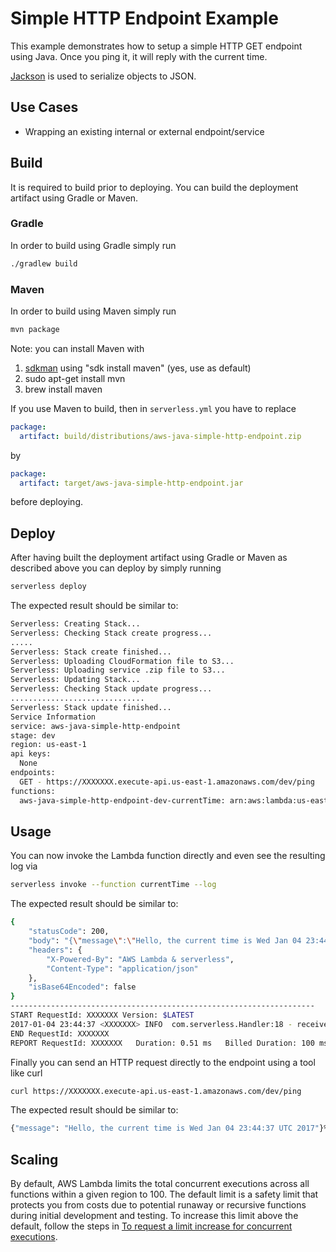 # Simple HTTP Endpoint Example

This example demonstrates how to setup a simple HTTP GET endpoint using Java. Once you ping it, it will reply with the current time.

[Jackson](https://github.com/FasterXML/jackson) is used to serialize objects to JSON.

## Use Cases

- Wrapping an existing internal or external endpoint/service

## Build

It is required to build prior to deploying. You can build the deployment artifact using Gradle or Maven.

### Gradle

In order to build using Gradle simply run

```bash
./gradlew build
```

### Maven

In order to build using Maven simply run

```bash
mvn package
```

Note: you can install Maven with
1. [sdkman](http://sdkman.io/) using "sdk install maven" (yes, use as default)
2. sudo apt-get install mvn
3. brew install maven

If you use Maven to build, then in `serverless.yml` you have to replace

```yaml
package:
  artifact: build/distributions/aws-java-simple-http-endpoint.zip
```
by
```yaml
package:
  artifact: target/aws-java-simple-http-endpoint.jar
```
before deploying.

## Deploy

After having built the deployment artifact using Gradle or Maven as described above you can deploy by simply running

```bash
serverless deploy
```

The expected result should be similar to:

```bash
Serverless: Creating Stack...
Serverless: Checking Stack create progress...
.....
Serverless: Stack create finished...
Serverless: Uploading CloudFormation file to S3...
Serverless: Uploading service .zip file to S3...
Serverless: Updating Stack...
Serverless: Checking Stack update progress...
..............................
Serverless: Stack update finished...
Service Information
service: aws-java-simple-http-endpoint
stage: dev
region: us-east-1
api keys:
  None
endpoints:
  GET - https://XXXXXXX.execute-api.us-east-1.amazonaws.com/dev/ping
functions:
  aws-java-simple-http-endpoint-dev-currentTime: arn:aws:lambda:us-east-1:XXXXXXX:function:aws-java-simple-http-endpoint-dev-currentTime

```

## Usage

You can now invoke the Lambda function directly and even see the resulting log via

```bash
serverless invoke --function currentTime --log
```

The expected result should be similar to:

```bash
{
    "statusCode": 200,
    "body": "{\"message\":\"Hello, the current time is Wed Jan 04 23:44:37 UTC 2017\"}",
    "headers": {
        "X-Powered-By": "AWS Lambda & serverless",
        "Content-Type": "application/json"
    },
    "isBase64Encoded": false
}
--------------------------------------------------------------------
START RequestId: XXXXXXX Version: $LATEST
2017-01-04 23:44:37 <XXXXXXX> INFO  com.serverless.Handler:18 - received: {}
END RequestId: XXXXXXX
REPORT RequestId: XXXXXXX	Duration: 0.51 ms	Billed Duration: 100 ms 	Memory Size: 1024 MB	Max Memory Used: 53 MB
```

Finally you can send an HTTP request directly to the endpoint using a tool like curl

```bash
curl https://XXXXXXX.execute-api.us-east-1.amazonaws.com/dev/ping
```

The expected result should be similar to:

```bash
{"message": "Hello, the current time is Wed Jan 04 23:44:37 UTC 2017"}%  
```

## Scaling

By default, AWS Lambda limits the total concurrent executions across all functions within a given region to 100. The default limit is a safety limit that protects you from costs due to potential runaway or recursive functions during initial development and testing. To increase this limit above the default, follow the steps in [To request a limit increase for concurrent executions](http://docs.aws.amazon.com/lambda/latest/dg/concurrent-executions.html#increase-concurrent-executions-limit).
